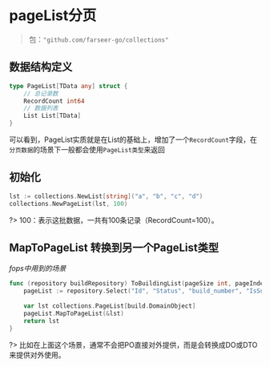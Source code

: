 # pageList分页
> 包：`"github.com/farseer-go/collections"`

## 数据结构定义
```go
type PageList[TData any] struct {
    // 总记录数
    RecordCount int64
    // 数据列表
    List List[TData]
}
```

可以看到，PageList实质就是在List的基础上，增加了一个`RecordCount`字段，在`分页数据`的场景下一般都会使用`PageList类型`来返回

## 初始化
```go
lst := collections.NewList[string]("a", "b", "c", "d")
collections.NewPageList(lst, 100)
```

?> 100：表示这批数据，一共有100条记录（RecordCount=100）。

## MapToPageList 转换到另一个PageList类型
_fops中用到的场景_
```go
func (repository buildRepository) ToBuildingList(pageSize int, pageIndex int) collections.PageList[build.DomainObject] {
	pageList := repository.Select("Id", "Status", "build_number", "IsSuccess", "project_id", "ProjectName", "CreateAt", "FinishAt", "ClusterId").Order("Id desc").ToPageList(pageSize, pageIndex)
	
	var lst collections.PageList[build.DomainObject]
	pageList.MapToPageList(&lst)
	return lst
}
```

?> 比如在上面这个场景，通常不会把PO直接对外提供，而是会转换成DO或DTO来提供对外使用。